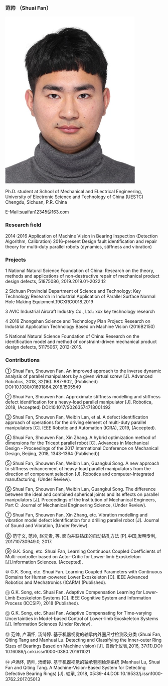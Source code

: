 ### 范帅 （Shuai Fan）

![](WechatIMG2.jpeg)

Ph.D. student at School of Mechanical and ELectrical Engineering, University of Electronic Science and Technology of China (UESTC) Chengdu, Sichuan, P.R. China 

E-Mail:suaifan12345@163.com

### Research field
2014-2016 Application of Machine Vision in Bearing Inspection (Detection Algorithm, Calibration)
2016-present Design fault identification and repair theory for multi-duty parallel robots (dynamics, stiffness and vibration)

### Projects
1 National Natural Science Foundation of China: Research on the theory, methods and applications of non-destructive repair of mechanical product design defects, 51875086, 2019.2019.01-2022.12

2 Sichuan Provincial Department of Science and Technology: Key Technology Research in Industrial Application of Parallel Surface Normal Hole Making Equipment.19CXRC0018.2019

3 AVIC Industrial Aircraft Industry Co., Ltd.: xxx key technology research

4 2016 Zhongshan Science and Technology Plan Project: Research on Industrial Application Technology Based on Machine Vision (2016B2150)

5 National Natural Science Foundation of China: Research on the identification model and method of constraint-driven mechanical product design defects, 51175067, 2012-2015.

### Contributions
①	Shuai Fan, Shouwen Fan. An improved approach to the inverse dynamic analysis of parallel manipulators by a given virtual screw [J]. Advanced Robotics, 2018, 32(16): 887-902, (Published) DOI:10.1080/01691864.2018.1505549

②	Shuai Fan, Shouwen Fan. Approximate stiffness modelling and stiffness defect identification for a heavy-load parallel manipulator [J]. Robotica, 2018, (Accepted) DOI:10.1017/S0263574718001492

③	Shuai Fan, Shouwen Fan, Weibin Lan, et al. A defect identification approach of operations for the driving element of multi-duty parallel manipulators [C]. IEEE Robotic and Automation (ICRA), 2019, (Accepted).

④	Shuai Fan, Shouwen Fan, Xin Zhang. A hybrid optimization method of dimensions for the Tricept parallel robot [C]. Advances in Mechanical Design - Proceedings of the 2017 International Conference on Mechanical Design, Beijing, 2018, 1343-1364 (Published))

⑤	Shuai Fan, Shouwen Fan, Weibin Lan, Guangkui Song. A new approach to stiffness enhancement of heavy-load parallel manipulators from the direction of component selection [J]. Robotics and computer-Integrated manufacturing, (Under Review).

⑥	Shuai Fan, Shouwen Fan, Weibin Lan, Guangkui Song. The difference between the ideal and combined spherical joints and its effects on parallel manipulators [J]. Proceedings of the Institution of Mechanical Engineers, Part C: Journal of Mechanical Engineering Science, (Under Review). 

⑦	Shuai Fan, Shouwen Fan, Xin Zhang, etc. Vibration modelling and vibration model defect identification for a drilling parallel robot [J]. Journal of Sound and Vibration, (Under Review).

⑧	范守文, 范帅, 赵元贵, 等. 面向并联钻床的自动钻孔方法 [P].中国,发明专利, 201710730949.0, 2017.

⑨	G.K. Song, etc. Shuai Fan, Learning Continuous Coupled Coefficients of Multi-controller based on Actor-Critic for Lower-limb Exoskeleton [J].Information Sciences. (Accepted).

⑩	G.K. Song, etc. Shuai Fan. Learning Coupled Parameters with Continuous Domains for Human-powered Lower Exoskeleton [C]. IEEE Advanced Robotics and Mechatronics (ICARM) (Published).

⑪	G.K. Song, etc. Shuai Fan. Adaptive Compensation Learning for Lower-Limb Exoskeleton Systems [C]. IEEE Cognitive System and Information Process (ICCSIP), 2018 (Published).

⑫	G.K. Song, etc. Shuai Fan. Adaptive Compensating for Time-varying Uncertainties in Model-based Control of Lower-limb Exoskeleton Systems [J]. Information Sciences (Under Review).

⑬	范帅, 卢满怀, 汤绮婷. 基于机器视觉的轴承内外圈尺寸检测及分类 (Shuai Fan, Qiting Tang and Manhuai Lu. Detecting and Classifying the Inner-outer Ring Sizes of Bearings Based on Machine vision) [J]. 自动化仪表,2016, 37(11).DOI: 10.16086/j.cnki.issn1000-0380.201611021

⑭	卢满怀, 范帅, 汤绮婷. 基于机器视觉的轴承套圈检测系统 (Manhuai Lu, Shuai Fan and Qiting Tang. A Machine-Vision-Based System for Detecting Defective Bearing Rings) [J]. 轴承, 2018, 05:39-44.DOI: 10.19533/j.issn1000-3762.2017.05013
